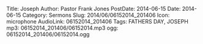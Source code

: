 Title: Joseph
Author: Pastor Frank Jones
PostDate: 2014-06-15
Date: 2014-06-15
Category: Sermons
Slug: 2014/06/06152014_201406
Icon: microphone
AudioLink: 06152014_201406
Tags: FATHERS DAY, JOSEPH
mp3: 06152014_201406/06152014.mp3
ogg: 06152014_201406/06152014.ogg
